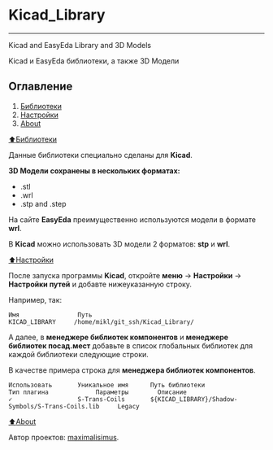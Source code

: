 # Kicad_Library

****************************

Kicad and EasyEda Library and 3D Models

Kicad и EasyEda библиотеки, а также 3D Модели

## Оглавление

1. [Библиотеки](#Библиотеки)
2. [Настройки](#Настройки)
3. [About](#About)

[:arrow_up:Библиотеки](#Библиотеки)

Данные библиотеки специально сделаны для **Kicad**.

**3D Модели сохранены в нескольких форматах:**
* .stl
* .wrl
* .stp and .step

На сайте **EasyEda** преимущественно используются модели в формате **wrl**.

В **Kicad** можно использовать 3D модели 2 форматов: **stp** и **wrl**.

[:arrow_up:Настройки](#Настройки)

После запуска программы **Kicad**, откройте **меню** -> **Настройки** -> **Настройки путей** и добавте нижеуказанную строку.

Например, так:
```
Имя                Путь
KICAD_LIBRARY     /home/mikl/git_ssh/Kicad_Library/
```

А далее, в **менеджере библиотек компонентов** и **менеджере библиотек посад.мест** добавьте в список глобальных библиотек для каждой библиотеки следующие строки.

В качестве примера строка для **менеджера библиотек компонентов**.
```
Использовать       Уникальное имя      Путь библиотеки                                       Тип плагина             Параметры        Описание
✓                  S-Trans-Coils       ${KICAD_LIBRARY}/Shadow-Symbols/S-Trans-Coils.lib     Legacy
```

[:arrow_up:About](#About)

Автор проектов: [maximalisimus](https://github.com/maximalisimus).

